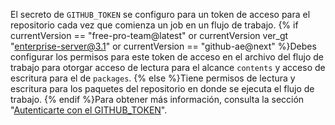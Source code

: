 El secreto de `GITHUB_TOKEN` se configuro para un token de acceso para el repositorio cada vez que comienza un job en un flujo de trabajo. {% if currentVersion == "free-pro-team@latest" or currentVersion ver_gt "enterprise-server@3.1" or currentVersion == "github-ae@next" %}Debes configurar los permisos para este token de acceso en el archivo del flujo de trabajo para otorgar acceso de lectura para el alcance `contents` y acceso de escritura para el de `packages`. {% else %}Tiene permisos de lectura y escritura para los paquetes del repositorio en donde se ejecuta el flujo de trabajo. {% endif %}Para obtener más información, consulta la sección "[Autenticarte con el GITHUB_TOKEN](/actions/configuring-and-managing-workflows/authenticating-with-the-github_token)".